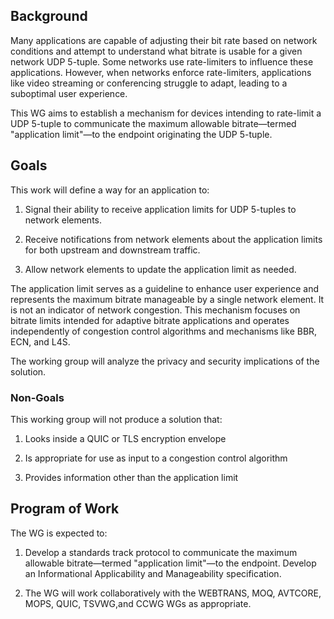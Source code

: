 ## Background

Many applications are capable of adjusting their bit rate based on
network conditions and attempt to understand what bitrate is usable for
a given network UDP 5-tuple. Some networks use rate-limiters to
influence these applications. However, when networks enforce
rate-limiters, applications like video streaming or conferencing
struggle to adapt, leading to a suboptimal user experience.

This WG aims to establish a mechanism for devices intending to
rate-limit a UDP 5-tuple to communicate the maximum allowable
bitrate—termed "application limit"—to the endpoint originating the UDP
5-tuple.


## Goals

This work will define a way for an application to:

1. Signal their ability to receive application limits for UDP 5-tuples
to network elements.

2. Receive notifications from network elements about the application
limits for both upstream and downstream traffic.

3. Allow network elements to update the application limit as needed.

The application limit serves as a guideline to enhance user experience
and represents the maximum bitrate manageable by a single network
element. It is not an indicator of network congestion. This mechanism
focuses on bitrate limits intended for adaptive bitrate applications and
operates independently of congestion control algorithms and mechanisms
like BBR, ECN, and L4S.

The working group will analyze the privacy and security implications of
the solution.

### Non-Goals

This working group will not produce a solution that: 

1. Looks inside a QUIC or TLS encryption envelope

2. Is appropriate for use as input to a congestion control algorithm

3. Provides information other than the application limit 


## Program of Work

The WG is expected to:

1. Develop a standards track protocol to communicate the maximum allowable
bitrate—termed "application limit"—to the endpoint.  Develop an
Informational Applicability and Manageability specification.

2. The WG will work collaboratively with the WEBTRANS, MOQ, AVTCORE, MOPS,
QUIC, TSVWG,and CCWG WGs as appropriate.

